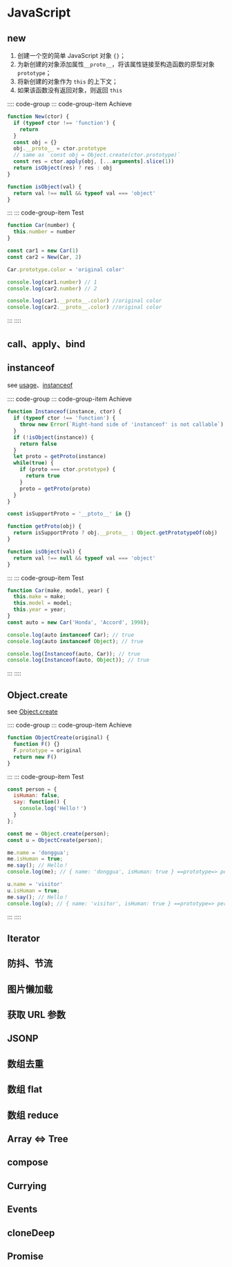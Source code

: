 # JavaScript

## new

1. 创建一个空的简单 JavaScript 对象 `{}`；
2. 为新创建的对象添加属性`__proto__`，将该属性链接至构造函数的原型对象`prototype`；
3. 将新创建的对象作为 `this` 的上下文；
4. 如果该函数没有返回对象，则返回 `this`

:::: code-group
::: code-group-item Achieve

```js
function New(ctor) {
  if (typeof ctor !== 'function') {
    return
  }
  const obj = {}
  obj.__proto__ = ctor.prototype
  // same as `const obj = Object.create(ctor.prototype)`
  const res = ctor.apply(obj, [...arguments].slice(1))
  return isObject(res) ? res : obj
}

function isObject(val) {
  return val !== null && typeof val === 'object'
}
```

:::
::: code-group-item Test

```js
function Car(number) {
  this.number = number
}

const car1 = new Car(1)
const car2 = New(Car, 2)

Car.prototype.color = 'original color'

console.log(car1.number) // 1
console.log(car2.number) // 2

console.log(car1.__proto__.color) //original color
console.log(car2.__proto__.color) //original color
```

:::
::::

## call、apply、bind

## instanceof

see [usage](/Blog/notes/js/types.html#instanceof)、[instanceof](/Blog/notes/js/prototype.html#原型链)

:::: code-group
::: code-group-item Achieve

```js
function Instanceof(instance, ctor) {
  if (typeof ctor !== 'function') {
    throw new Error(`Right-hand side of 'instanceof' is not callable`)
  }
  if (!isObject(instance)) {
    return false
  }
  let proto = getProto(instance)
  while(true) {
    if (proto === ctor.prototype) {
      return true
    }
    proto = getProto(proto)
  }
}

const isSupportProto = '__ptoto__' in {}

function getProto(obj) {
  return isSupportProto ? obj.__proto__ : Object.getPrototypeOf(obj)
}

function isObject(val) {
  return val !== null && typeof val === 'object'
}
```

:::
::: code-group-item Test

```js
function Car(make, model, year) {
  this.make = make;
  this.model = model;
  this.year = year;
}
const auto = new Car('Honda', 'Accord', 1998);

console.log(auto instanceof Car); // true
console.log(auto instanceof Object); // true

console.log(Instanceof(auto, Car)); // true
console.log(Instanceof(auto, Object)); // true
```

:::
::::

## Object.create

see [Object.create](/Blog/notes/js/prototype.html#原型式继承)

:::: code-group
::: code-group-item Achieve

```js
function ObjectCreate(original) {
  function F() {}
  F.prototype = original
  return new F()
}
```

:::
::: code-group-item Test

```js
const person = {
  isHuman: false,
  say: function() {
    console.log('Hello！')
  }
};

const me = Object.create(person);
const u = ObjectCreate(person);

me.name = 'donggua';
me.isHuman = true;
me.say(); // Hello！
console.log(me); // { name: 'donggua', isHuman: true } ==prototype=> person

u.name = 'visitor'
u.isHuman = true;
me.say(); // Hello！
console.log(u); // { name: 'visitor', isHuman: true } ==prototype=> person
```

:::
::::

## Iterator

## 防抖、节流

## 图片懒加载

## 获取 URL 参数

## JSONP

## 数组去重

## 数组 flat

## 数组 reduce

## Array <=> Tree

## compose

## Currying

## Events

## cloneDeep

## Promise
